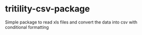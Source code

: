 # tritility-csv-package
Simple package to read xls files and convert the data into csv with conditional formatting
